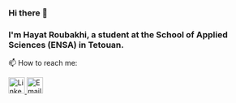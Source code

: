 ### Hi there 👋

### I'm Hayat Roubakhi, a student at the School of Applied Sciences (ENSA) in Tetouan.

📫 How to reach me:

<a href="[https://www.linkedin.com/](https://www.linkedin.com/in/hayat-roubakhi-97ba051b3/)">
  <img src="https://upload.wikimedia.org/wikipedia/commons/c/ca/LinkedIn_logo_initials.png" alt="LinkedIn" style="width: 32px; height: 32px;">
</a>
<a href="mailto:haayat.roubakhi@etu.uae.ac.ma">
  <img src="https://fontawesome.com/icons/envelope?f=classic&s=duotone" alt="Email" style="width: 32px; height: 32px;">
</a>




<!--
**hayatvyhr/hayatvyhr** is a ✨ _special_ ✨ repository because its `README.md` (this file) appears on your GitHub profile.

Here are some ideas to get you started:

- 🔭 I’m currently working on ...
- 🌱 I’m currently learning ...
- 👯 I’m looking to collaborate on ...
- 🤔 I’m looking for help with ...
- 💬 Ask me about ...
- 📫 How to reach me: ...
- 😄 Pronouns: ...
- ⚡ Fun fact: ...
-->
